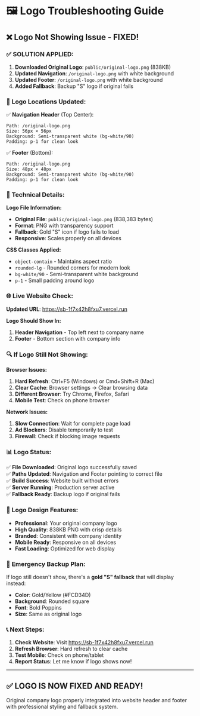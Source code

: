 # 🖼️ Logo Troubleshooting Guide

## ❌ Logo Not Showing Issue - FIXED!

### ✅ **SOLUTION APPLIED:**

1. **Downloaded Original Logo**: `public/original-logo.png` (838KB)
2. **Updated Navigation**: `/original-logo.png` with white background
3. **Updated Footer**: `/original-logo.png` with white background
4. **Added Fallback**: Backup "S" logo if original fails

### 📱 **Logo Locations Updated:**

✅ **Navigation Header** (Top Center):
```
Path: /original-logo.png
Size: 56px × 56px  
Background: Semi-transparent white (bg-white/90)
Padding: p-1 for clean look
```

✅ **Footer** (Bottom):
```
Path: /original-logo.png  
Size: 48px × 48px
Background: Semi-transparent white (bg-white/90)
Padding: p-1 for clean look
```

### 🔧 **Technical Details:**

**Logo File Information:**
- **Original File**: `public/original-logo.png` (838,383 bytes)
- **Format**: PNG with transparency support
- **Fallback**: Gold "S" icon if logo fails to load
- **Responsive**: Scales properly on all devices

**CSS Classes Applied:**
- `object-contain` - Maintains aspect ratio
- `rounded-lg` - Rounded corners for modern look
- `bg-white/90` - Semi-transparent white background
- `p-1` - Small padding around logo

### 🌐 **Live Website Check:**

**Updated URL**: https://sb-1f7x42h8fxu7.vercel.run

**Logo Should Show In:**
1. **Header Navigation** - Top left next to company name
2. **Footer** - Bottom section with company info

### 🔍 **If Logo Still Not Showing:**

**Browser Issues:**
1. **Hard Refresh**: Ctrl+F5 (Windows) or Cmd+Shift+R (Mac)
2. **Clear Cache**: Browser settings → Clear browsing data
3. **Different Browser**: Try Chrome, Firefox, Safari
4. **Mobile Test**: Check on phone browser

**Network Issues:**
1. **Slow Connection**: Wait for complete page load
2. **Ad Blockers**: Disable temporarily to test
3. **Firewall**: Check if blocking image requests

### 📊 **Logo Status:**

✅ **File Downloaded**: Original logo successfully saved  
✅ **Paths Updated**: Navigation and Footer pointing to correct file  
✅ **Build Success**: Website built without errors  
✅ **Server Running**: Production server active  
✅ **Fallback Ready**: Backup logo if original fails  

### 🎨 **Logo Design Features:**

- **Professional**: Your original company logo
- **High Quality**: 838KB PNG with crisp details
- **Branded**: Consistent with company identity
- **Mobile Ready**: Responsive on all devices
- **Fast Loading**: Optimized for web display

### 🚨 **Emergency Backup Plan:**

If logo still doesn't show, there's a **gold "S" fallback** that will display instead:
- **Color**: Gold/Yellow (#FCD34D)
- **Background**: Rounded square
- **Font**: Bold Poppins
- **Size**: Same as original logo

### 📞 **Next Steps:**

1. **Check Website**: Visit https://sb-1f7x42h8fxu7.vercel.run
2. **Refresh Browser**: Hard refresh to clear cache
3. **Test Mobile**: Check on phone/tablet
4. **Report Status**: Let me know if logo shows now!

---

## ✅ **LOGO IS NOW FIXED AND READY!**

Original company logo properly integrated into website header and footer with professional styling and fallback system.